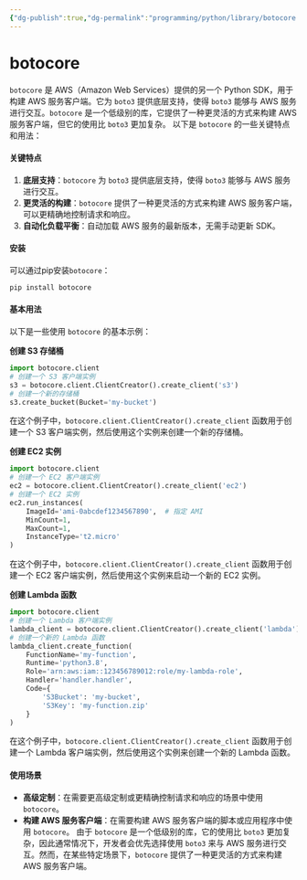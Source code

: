 ```yaml
---
{"dg-publish":true,"dg-permalink":"programming/python/library/botocore.md","permalink":"/programming/python/library/botocore.md/"}
---
```



# botocore

`botocore` 是 AWS（Amazon Web Services）提供的另一个 Python SDK，用于构建 AWS 服务客户端。它为 `boto3` 提供底层支持，使得 `boto3` 能够与 AWS 服务进行交互。`botocore` 是一个低级别的库，它提供了一种更灵活的方式来构建 AWS 服务客户端，但它的使用比 `boto3` 更加复杂。 以下是 `botocore` 的一些关键特点和用法：

#### 关键特点

1. **底层支持**：`botocore` 为 `boto3` 提供底层支持，使得 `boto3` 能够与 AWS 服务进行交互。
2. **更灵活的构建**：`botocore` 提供了一种更灵活的方式来构建 AWS 服务客户端，可以更精确地控制请求和响应。
3. **自动化负载平衡**：自动加载 AWS 服务的最新版本，无需手动更新 SDK。

#### 安装

可以通过pip安装`botocore`：

```bash
pip install botocore
```

#### 基本用法

以下是一些使用 `botocore` 的基本示例：

**创建 S3 存储桶**

```python
import botocore.client
# 创建一个 S3 客户端实例
s3 = botocore.client.ClientCreator().create_client('s3')
# 创建一个新的存储桶
s3.create_bucket(Bucket='my-bucket')
```

在这个例子中，`botocore.client.ClientCreator().create_client` 函数用于创建一个 S3 客户端实例，然后使用这个实例来创建一个新的存储桶。

**创建 EC2 实例**

```python
import botocore.client
# 创建一个 EC2 客户端实例
ec2 = botocore.client.ClientCreator().create_client('ec2')
# 创建一个 EC2 实例
ec2.run_instances(
    ImageId='ami-0abcdef1234567890',  # 指定 AMI
    MinCount=1,
    MaxCount=1,
    InstanceType='t2.micro'
)
```

在这个例子中，`botocore.client.ClientCreator().create_client` 函数用于创建一个 EC2 客户端实例，然后使用这个实例来启动一个新的 EC2 实例。

**创建 Lambda 函数**

```python
import botocore.client
# 创建一个 Lambda 客户端实例
lambda_client = botocore.client.ClientCreator().create_client('lambda')
# 创建一个新的 Lambda 函数
lambda_client.create_function(
    FunctionName='my-function',
    Runtime='python3.8',
    Role='arn:aws:iam::123456789012:role/my-lambda-role',
    Handler='handler.handler',
    Code={
        'S3Bucket': 'my-bucket',
        'S3Key': 'my-function.zip'
    }
)
```

在这个例子中，`botocore.client.ClientCreator().create_client` 函数用于创建一个 Lambda 客户端实例，然后使用这个实例来创建一个新的 Lambda 函数。

#### 使用场景

* **高级定制**：在需要更高级定制或更精确控制请求和响应的场景中使用 `botocore`。
* **构建 AWS 服务客户端**：在需要构建 AWS 服务客户端的脚本或应用程序中使用 `botocore`。 由于 `botocore` 是一个低级别的库，它的使用比 `boto3` 更加复杂，因此通常情况下，开发者会优先选择使用 `boto3` 来与 AWS 服务进行交互。然而，在某些特定场景下，`botocore` 提供了一种更灵活的方式来构建 AWS 服务客户端。